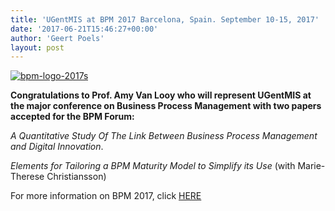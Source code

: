 ```yaml
---
title: 'UGentMIS at BPM 2017 Barcelona, Spain. September 10-15, 2017'
date: '2017-06-21T15:46:27+00:00'
author: 'Geert Poels'
layout: post
---
```


[![bpm-logo-2017s](http://www.mis.ugent.be/wp-content/uploads/2017/06/bpm-logo-2017s.png)](http://www.mis.ugent.be/wp-content/uploads/2017/06/bpm-logo-2017s.png)

**Congratulations to Prof. Amy Van Looy who will represent UGentMIS at the major conference on Business Process Management with two papers accepted for the BPM Forum:**

*A Quantitative Study Of The Link Between Business Process Management and Digital Innovation*.

*Elements for Tailoring a BPM Maturity Model to Simplify its Use* (with Marie-Therese Christiansson)

For more information on BPM 2017, click [HERE](https://bpm2017.cs.upc.edu)